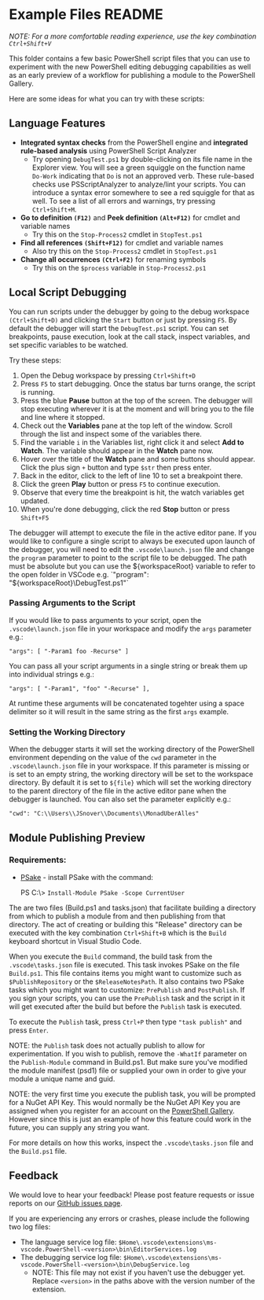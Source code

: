 # Example Files README

*NOTE: For a more comfortable reading experience, use the key combination `Ctrl+Shift+V`*

This folder contains a few basic PowerShell script files that you can use
to experiment with the new PowerShell editing debugging capabilities as well
as an early preview of a workflow for publishing a module to the PowerShell
Gallery.

Here are some ideas for what you can try with these scripts:

## Language Features

- **Integrated syntax checks** from the PowerShell engine and **integrated
  rule-based analysis** using PowerShell Script Analyzer
  - Try opening `DebugTest.ps1` by double-clicking on its file name in the
    Explorer view. You will see a green squiggle on the function name `Do-Work`
    indicating that `Do` is not an approved verb.  These rule-based checks use
    PSScriptAnalyzer to analyze/lint your scripts.  You can introduce a syntax
    error somewhere to see a red squiggle for that as well.  To see a list of
    all errors and warnings, try pressing `Ctrl+Shift+M`.
- **Go to definition `(F12)`** and **Peek definition `(Alt+F12)`**
  for cmdlet and variable names
  - Try this on the `Stop-Process2` cmdlet in `StopTest.ps1`
- **Find all references `(Shift+F12)`** for cmdlet and variable names
  - Also try this on the `Stop-Process2` cmdlet in `StopTest.ps1`
- **Change all occurrences `(Ctrl+F2)`** for renaming symbols
  - Try this on the `$process` variable in `Stop-Process2.ps1`

## Local Script Debugging

You can run scripts under the debugger by going to the debug workspace
`(Ctrl+Shift+D)` and clicking the `Start` button or just by pressing `F5`.
By default the debugger will start the `DebugTest.ps1` script.  You can
set breakpoints, pause execution, look at the call stack, inspect variables,
and set specific variables to be watched.

Try these steps:

1. Open the Debug workspace by pressing `Ctrl+Shift+D`
2. Press `F5` to start debugging. Once the status bar turns orange, the script is running.
3. Press the blue **Pause** button at the top of the screen.  The debugger
   will stop executing wherever it is at the moment and will bring you to the
   file and line where it stopped.
4. Check out the **Variables** pane at the top left of the window.  Scroll
   through the list and inspect some of the variables there.
5. Find the variable `i` in the Variables list, right click it and select
   **Add to Watch**.  The variable should appear in the **Watch** pane now.
6. Hover over the title of the **Watch** pane and some buttons should appear.
   Click the plus sign `+` button and type `$str` then press enter.
7. Back in the editor, click to the left of line 10 to set a breakpoint there.
8. Click the green **Play** button or press `F5` to continue execution.
9. Observe that every time the breakpoint is hit, the watch variables get updated.
10. When you're done debugging, click the red **Stop** button or press `Shift+F5`

The debugger will attempt to execute the file in the active editor pane.
If you would like to configure a single script to always be executed upon
launch of the debugger, you will need to edit the `.vscode\launch.json`
file and change the `program` parameter to point to the script file to be
debugged.  The path must be absolute but you can use the ${workspaceRoot} variable
to refer to the open folder in VSCode e.g.
`"program": "${workspaceRoot}\\DebugTest.ps1"`

### Passing Arguments to the Script

If you would like to pass arguments to your script, open the `.vscode\launch.json`
file in your workspace and modify the `args` parameter e.g.:

`"args": [ "-Param1 foo -Recurse" ]`

You can pass all your script arguments in a single string or break them up
into individual strings e.g.:

`"args": [ "-Param1", "foo" "-Recurse" ],`

At runtime these arguments will be concatenated togehter using a space
delimiter so it will result in the same string as the first `args` example.

### Setting the Working Directory

When the debugger starts it will set the working directory of the PowerShell
environment depending on the value of the `cwd` parameter in the
`.vscode\launch.json` file in your workspace.  If this parameter is missing or
is set to an empty string, the working directory will be set to the workspace directory.
By default it is set to `${file}` which will set the working directory to the parent
directory of the file in the active editor pane when the debugger is launched.
You can also set the parameter explicitly e.g.:

`"cwd": "C:\\Users\\JSnover\\Documents\\MonadUberAlles"`

## Module Publishing Preview

### Requirements:
* [PSake](https://github.com/psake/psake) - install PSake with the command:

  PS C:\\> `Install-Module PSake -Scope CurrentUser`

The are two files (Build.ps1 and tasks.json) that facilitate building a directory from which
to publish a module from and then publishing from that directory.  The act of creating or
building this "Release" directory can be executed with the key combination `Ctrl+Shift+B`
which is the `Build` keyboard shortcut in Visual Studio Code.

When you execute the `Build` command, the build task from the `.vscode\tasks.json` file
is executed.  This task invokes PSake on the file `Build.ps1`.  This file
contains items you might want to customize such as `$PublishRepository` or the
`$ReleaseNotesPath`.  It also contains two PSake tasks which you might want to
customize: `PrePublish` and `PostPublish`.  If you sign your scripts, you can
use the `PrePublish` task and the script in it will get executed after the build
but before the `Publish` task is executed.

To execute the `Publish` task, press `Ctrl+P` then type `"task publish"` and press `Enter`.

NOTE: the `Publish` task does not actually publish to allow for experimentation.
If you wish to publish, remove the `-WhatIf` parameter on the `Publish-Module` command
in Build.ps1. But make sure you've modified the module manifest (psd1) file or supplied your own
in order to give your module a unique name and guid.

NOTE: the very first time you execute the publish task, you will be prompted for
a NuGet API Key.  This would normally be the NuGet API Key you are assigned when you
register for an account on the [PowerShell Gallery](https://www.powershellgallery.com/).
However since this is just an example of how this feature could work in the future,
you can supply any string you want.

For more details on how this works, inspect the `.vscode\tasks.json` file and the
`Build.ps1` file.

## Feedback

We would love to hear your feedback!  Please post feature requests or issue
reports on our [GitHub issues page](http://github.com/PowerShell/vscode-powershell).

If you are experiencing any errors or crashes, please include the
following two log files:

- The language service log file: `$Home\.vscode\extensions\ms-vscode.PowerShell-<version>\bin\EditorServices.log`
- The debugging service log file: `$Home\.vscode\extensions\ms-vscode.PowerShell-<version>\bin\DebugService.log`
  - NOTE: This file may not exist if you haven't use the debugger yet.  Replace `<version>` in the paths above with the version number of the extension.
